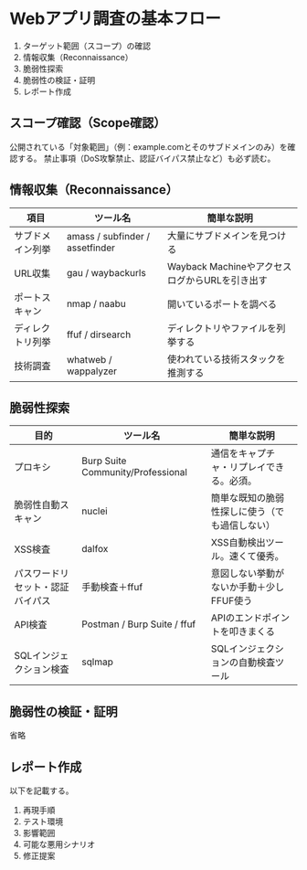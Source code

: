 # Webアプリ調査の基本フロー
1. ターゲット範囲（スコープ）の確認
2. 情報収集（Reconnaissance）
3. 脆弱性探索
4. 脆弱性の検証・証明
5. レポート作成

## スコープ確認（Scope確認）
公開されている「対象範囲」（例：example.comとそのサブドメインのみ）を確認する。
禁止事項（DoS攻撃禁止、認証バイパス禁止など）も必ず読む。

## 情報収集（Reconnaissance）

| 項目             | ツール名                          | 簡単な説明                                   |
|------------------|----------------------------------|--------------------------------------------|
| サブドメイン列挙 | amass / subfinder / assetfinder  | 大量にサブドメインを見つける                 |
| URL収集          | gau / waybackurls               | Wayback MachineやアクセスログからURLを引き出す |
| ポートスキャン    | nmap / naabu                    | 開いているポートを調べる                     |
| ディレクトリ列挙  | ffuf / dirsearch                | ディレクトリやファイルを列挙する             |
| 技術調査         | whatweb / wappalyzer            | 使われている技術スタックを推測する           |

## 脆弱性探索

| 目的                     | ツール名                              | 簡単な説明                                   |
|--------------------------|--------------------------------------|--------------------------------------------|
| プロキシ                 | Burp Suite Community/Professional   | 通信をキャプチャ・リプレイできる。必須。     |
| 脆弱性自動スキャン       | nuclei                               | 簡単な既知の脆弱性探しに使う（でも過信しない） |
| XSS検査                  | dalfox                              | XSS自動検出ツール。速くて優秀。             |
| パスワードリセット・認証バイパス | 手動検査＋ffuf                       | 意図しない挙動がないか手動＋少しFFUF使う     |
| API検査                  | Postman / Burp Suite / ffuf         | APIのエンドポイントを叩きまくる             |
| SQLインジェクション検査   | sqlmap                               | SQLインジェクションの自動検査ツール           |

## 脆弱性の検証・証明

省略

## レポート作成

以下を記載する。
1. 再現手順
2. テスト環境
3. 影響範囲
4. 可能な悪用シナリオ
5. 修正提案